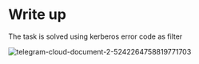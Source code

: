 
# Write up

The task is solved using kerberos error code as filter

![telegram-cloud-document-2-5242264758819771703](https://github.com/user-attachments/assets/ddc19a3a-478d-48c4-815f-0ed061bd1f1d)
